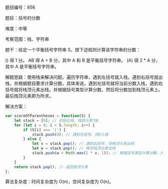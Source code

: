 题目编号：856

题目：括号的分数

难度：中等

考察范围：栈、字符串

题干：给定一个平衡括号字符串 S，按下述规则计算该字符串的分数：

() 得 1 分。
AB 得 A + B 分，其中 A 和 B 是平衡括号字符串。
(A) 得 2 * A 分，其中 A 是平衡括号字符串。

解题思路：使用栈来解决问题。遍历字符串，遇到左括号就入栈，遇到右括号就出栈，并根据题目要求计算分数。具体来说，遇到左括号就将当前分数入栈，遇到右括号就将栈顶元素出栈，并根据括号类型计算分数，然后将分数加到栈顶元素上。最后栈顶元素即为所求。

解决方案：

```javascript
var scoreOfParentheses = function(S) {
    let stack = [0]; // 初始化栈，栈底元素为0
    for (let i = 0; i < S.length; i++) {
        if (S[i] === '(') {
            stack.push(0); // 遇到左括号，将0入栈
        } else {
            let v = stack.pop(); // 遇到右括号，将栈顶元素出栈
            let w = stack.pop(); // 再将栈顶元素出栈
            stack.push(w + Math.max(2 * v, 1)); // 根据括号类型计算分数，并将分数加到栈顶元素上
        }
    }
    return stack.pop(); // 返回栈顶元素
};
```

算法复杂度：时间复杂度为 O(n)，空间复杂度为 O(n)。